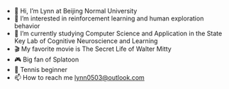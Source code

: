 - 👋 Hi, I’m Lynn at Beijing Normal University
- 👀 I’m interested in reinforcement learning and human exploration behavior
- 🌱 I’m currently studying Computer Science and Application in the State Key Lab of Cognitive Neuroscience and Learning
- 🎬 My favorite movie is The Secret Life of Walter Mitty
- 🎮 Big fan of Splatoon
- 🥎 Tennis beginner
- 📫 How to reach me lynn0503@outlook.com

<!---
lynn0503/lynn0503 is a ✨ special ✨ repository because its `README.md` (this file) appears on your GitHub profile.
You can click the Preview link to take a look at your changes.
--->
